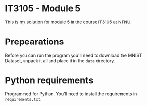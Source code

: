 IT3105 - Module 5
=================

This is my solution for module 5 in the course IT3105 at NTNU.

Prepearations
=============

Before you can run the program you'll need to download the MNIST Dataset, unpack it all and place it in the `data` directory.

Python requirements
===================

Programmed for Python. You'll need to install the requirements in `requirements.txt`.
